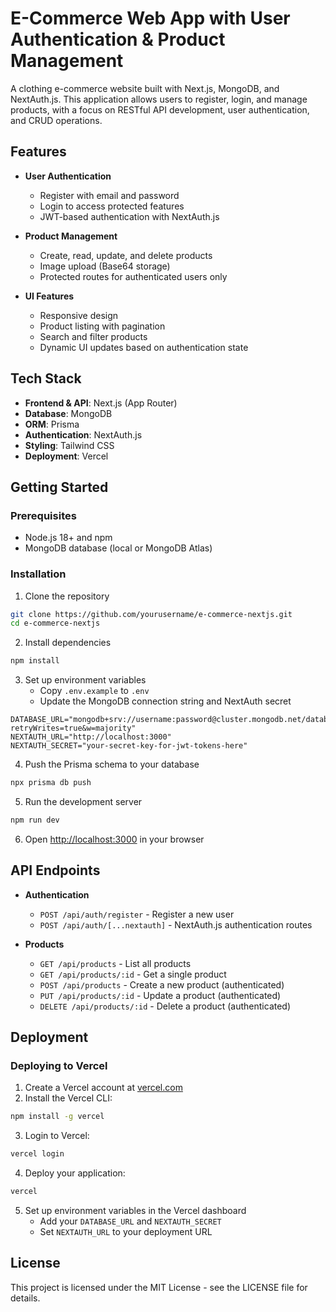 # E-Commerce Web App with User Authentication & Product Management

A clothing e-commerce website built with Next.js, MongoDB, and NextAuth.js. This application allows users to register, login, and manage products, with a focus on RESTful API development, user authentication, and CRUD operations.

## Features

- **User Authentication**

  - Register with email and password
  - Login to access protected features
  - JWT-based authentication with NextAuth.js

- **Product Management**

  - Create, read, update, and delete products
  - Image upload (Base64 storage)
  - Protected routes for authenticated users only

- **UI Features**
  - Responsive design
  - Product listing with pagination
  - Search and filter products
  - Dynamic UI updates based on authentication state

## Tech Stack

- **Frontend & API**: Next.js (App Router)
- **Database**: MongoDB
- **ORM**: Prisma
- **Authentication**: NextAuth.js
- **Styling**: Tailwind CSS
- **Deployment**: Vercel

## Getting Started

### Prerequisites

- Node.js 18+ and npm
- MongoDB database (local or MongoDB Atlas)

### Installation

1. Clone the repository

```bash
git clone https://github.com/yourusername/e-commerce-nextjs.git
cd e-commerce-nextjs
```

2. Install dependencies

```bash
npm install
```

3. Set up environment variables
   - Copy `.env.example` to `.env`
   - Update the MongoDB connection string and NextAuth secret

```
DATABASE_URL="mongodb+srv://username:password@cluster.mongodb.net/database?retryWrites=true&w=majority"
NEXTAUTH_URL="http://localhost:3000"
NEXTAUTH_SECRET="your-secret-key-for-jwt-tokens-here"
```

4. Push the Prisma schema to your database

```bash
npx prisma db push
```

5. Run the development server

```bash
npm run dev
```

6. Open [http://localhost:3000](http://localhost:3000) in your browser

## API Endpoints

- **Authentication**

  - `POST /api/auth/register` - Register a new user
  - `POST /api/auth/[...nextauth]` - NextAuth.js authentication routes

- **Products**
  - `GET /api/products` - List all products
  - `GET /api/products/:id` - Get a single product
  - `POST /api/products` - Create a new product (authenticated)
  - `PUT /api/products/:id` - Update a product (authenticated)
  - `DELETE /api/products/:id` - Delete a product (authenticated)

## Deployment

### Deploying to Vercel

1. Create a Vercel account at [vercel.com](https://vercel.com)
2. Install the Vercel CLI:

```bash
npm install -g vercel
```

3. Login to Vercel:

```bash
vercel login
```

4. Deploy your application:

```bash
vercel
```

5. Set up environment variables in the Vercel dashboard
   - Add your `DATABASE_URL` and `NEXTAUTH_SECRET`
   - Set `NEXTAUTH_URL` to your deployment URL

## License

This project is licensed under the MIT License - see the LICENSE file for details.
